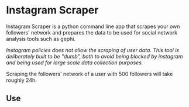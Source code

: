 # Instagram Scraper

Instagram Scraper is a python command line app that scrapes your own followers' network and prepares the data to be used for social network analysis tools such as gephi.

*Instagram policies does not allow the scraping of user data. This tool is deliberately built to be "dumb", both to avoid being blocked by instagram and being used for large scale data collection purposes.* 

Scraping the followers' network of a user with 500 followers will take roughly 24h.

## Use



